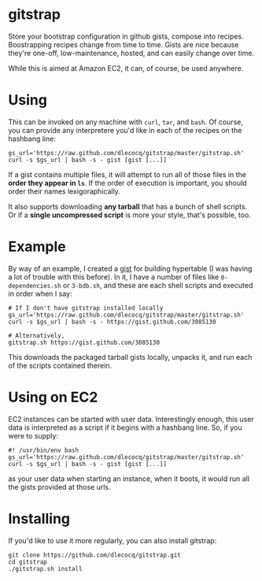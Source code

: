 gitstrap
========

Store your bootstrap configuration in github gists, compose into recipes.
Boostrapping recipes change from time to time. Gists are nice because they're
one-off, low-maintenance, hosted, and can easily change over time.

While this is aimed at Amazon EC2, it can, of course, be used anywhere.

Using
=====
This can be invoked on any machine with `curl`, `tar`, and `bash`. Of course, 
you can provide any interpretere you'd like in each of the recipes on the 
hashbang line:

    gs_url='https://raw.github.com/dlecocq/gitstrap/master/gitstrap.sh'
    curl -s $gs_url | bash -s - gist [gist [...]]

If a gist contains multiple files, it will attempt to run all of those files in
the __order they appear in `ls`__. If the order of execution is important, you 
should order their names lexigoraphically.

It also supports downloading __any tarball__ that has a bunch of shell scripts. 
Or if a __single uncompressed script__ is more your style, that's possible, too.

Example
=======
By way of an example, I created a [gist](https://gist.github.com/3085130) for 
building hypertable (I was having a lot of trouble with this before). In it, I 
have a number of files like `0-dependencies.sh` or `3-bdb.sh`, and these are 
each shell scripts and executed in order when I say:

    # If I don't have gitstrap installed locally
    gs_url='https://raw.github.com/dlecocq/gitstrap/master/gitstrap.sh'
    curl -s $gs_url | bash -s - https://gist.github.com/3085130
    
    # Alternatively,
    gitstrap.sh https://gist.github.com/3085130

This downloads the packaged tarball gists locally, unpacks it, and run each of 
the scripts contained therein.

Using on EC2
============
EC2 instances can be started with user data. Interestingly enough, this user 
data is interpreted as a script if it begins with a hashbang line. So, if you
were to supply:

    #! /usr/bin/env bash
    gs_url='https://raw.github.com/dlecocq/gitstrap/master/gitstrap.sh'
    curl -s $gs_url | bash -s - gist [gist [...]]

as your user data when starting an instance, when it boots, it would run all the
gists provided at those urls.

Installing
==========
If you'd like to use it more regularly, you can also install gitstrap:

    git clone https://github.com/dlecocq/gitstrap.git
    cd gitstrap
    ./gitstrap.sh install
